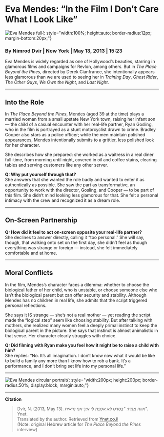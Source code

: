 # Eva Mendes: “In the Film I Don’t Care What I Look Like”

![Eva Mendes full](https://res.cloudinary.com/dkndq6lyz/image/upload/f_auto,q_auto,w_auto,c_fill/v1760470039/Eva_Mendes_sp3zjb.jpg){: style="width:100%; height:auto; border-radius:12px; margin-bottom:20px;"}

### By Nimrod Dvir | New York | May 13, 2013 | 15:23

Eva Mendes is widely regarded as one of Hollywood’s beauties, starring in glamorous films and campaigns for Revlon, among others. But in *The Place Beyond the Pines*, directed by Derek Cianfrance, she intentionally appears less glamorous than we are used to seeing her in *Training Day*, *Ghost Rider*, *The Other Guys*, *We Own the Night*, and *Last Night*.

---

## Into the Role

In *The Place Beyond the Pines*, Mendes (aged 39 at the time) plays a married woman from a small upstate New York town, raising her infant son — the child of a casual encounter with her real-life partner, Ryan Gosling, who in the film is portrayed as a stunt motorcyclist drawn to crime. Bradley Cooper also stars as a police officer; while the men maintain polished appearances, Mendes intentionally submits to a grittier, less polished look for her character.

She describes how she prepared: she worked as a waitress in a real diner full-time, from morning until night, covered in oil and coffee stains, clearing tables and serving customers like any other server.

**Q: Why put yourself through that?**  
She answers that she wanted the role badly and wanted to enter it as authentically as possible. She saw the part as transformative, an opportunity to work with the director, Gosling, and Cooper — to be part of this film. She didn’t mind looking less glamorous for that. She felt a personal intimacy with the crew and recognized it as a dream role.

---

## On-Screen Partnership

**Q: How did it feel to act on-screen opposite your real-life partner?**  
She declines to answer directly, calling it “too personal.” She will say, though, that walking onto set on the first day, she didn’t feel as though everything was strange or foreign — instead, she felt immediately comfortable and at home.

---

## Moral Conflicts

In the film, Mendes’s character faces a dilemma: whether to choose the biological father of her child, who is unstable, or choose someone else who isn’t the biological parent but can offer security and stability. Although Mendes has no children in real life, she admits that the script triggered personal reflections.

She says it IS strange — she’s not a real mother — yet reading the script made the “logical step” seem like choosing stability. But after talking with mothers, she realized many women feel a deeply primal instinct to keep the biological parent in the picture. She says that instinct is almost animalistic in that sense. Her character clearly struggles with choice.

**Q: Did filming with Ryan make you feel how it might be to raise a child with him?**  
She replies: “No. It’s all imagination. I don’t know now what it would be like to build a family any more than I know how to rob a bank. It’s a performance, and I don’t bring set life into my personal life.”

---

![Eva Mendes circular portrait](https://res.cloudinary.com/dkndq6lyz/image/upload/f_auto,q_auto,w_300,h_300,c_thumb,g_face,r_max/v1760470039/Eva_Mendes_sp3zjb.jpg){: style="width:200px; height:200px; border-radius:50%; display:block; margin:auto;"}

---

**Citation**  
> Dvir, N. (2013, May 13). *אווה מנדז: "בסרט לא אכפת לי איך אני נראית"*. Ynet.  
> Translated by the author. Retrieved from [Ynet.co.il](https://www.ynet.co.il/article/4362943)  
> (Note: original Hebrew article for *The Place Beyond the Pines* interview)  
